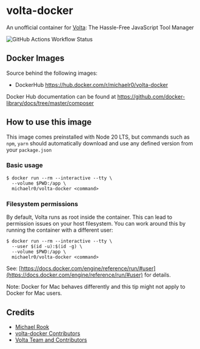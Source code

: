 # volta-docker
An unofficial container for [Volta](https://volta.sh/): The Hassle-Free JavaScript Tool Manager

![GitHub Actions Workflow Status](https://img.shields.io/github/actions/workflow/status/michaelr0/volta-docker/latest.yaml?label=build)

## Docker Images

Source behind the following images:

- DockerHub https://hub.docker.com/r/michaelr0/volta-docker

Docker Hub documentation can be found at https://github.com/docker-library/docs/tree/master/composer

## How to use this image

This image comes preinstalled with Node 20 LTS, but commands such as `npm`, `yarn` should automatically download and use any defined version from your `package.json`

### Basic usage

```shell
$ docker run --rm --interactive --tty \
  --volume $PWD:/app \
  michaelr0/volta-docker <command>
```

### Filesystem permissions
By default, Volta runs as root inside the container. This can lead to permission issues on your host filesystem. You can work around this by running the container with a different user:

```shell
$ docker run --rm --interactive --tty \
  --user $(id -u):$(id -g) \
  --volume $PWD:/app \
  michaelr0/volta-docker <command>
```

See: [https://docs.docker.com/engine/reference/run/#user](https://docs.docker.com/engine/reference/run/#user)⁠ for details.

Note: Docker for Mac behaves differently and this tip might not apply to Docker for Mac users.

## Credits
- [Michael Rook](https://github.com/michaelr0)
- [volta-docker Contributors](https://github.com/michaelr0/volta-docker/graphs/contributors)
- [Volta Team and Contributors](https://github.com/volta-cli/volta/graphs/contributors)
